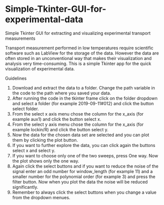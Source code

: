 # Simple-Tkinter-GUI-for-experimental-data
Simple Tkinter  GUI for extracting and visualizing experimental transport measurements


Transport measurement performed in low temperatures require scientific software such as LabView for the storage of the data. However the data are often stored in an
unconventional way that makes their visualization and analysis very time-consuming. This is a simple Tkinter app for the quick visualization of experimental data.

Guidelines 

1. Download and extract the data to a folder. Change the path variable in the code to the path where you saved your data.
2. After running the code in the tkinter frame click on the folder dropdown and select a folder (for example 2019-09-11#012) and click the button select folder.
3. From the select x axis menu chose the column for the x_axis (for example aux1) and click the button select x.
4. From the select y axis menu chose the column for the x_axis (for example lockin/R) and click the button select y.
5. Now the data for the chosen data set are selected and you can plot them by clicking the plot button.
6. If you want to further explore the data, you can click again the buttons select x and select y.
7. If you want to choose only one of the two sweeps, press One way. Now the plot shows only the one way.
8. Again click the select buttons and if you want to reduce the noise of the signal enter an odd number for window_length (for example 11) and a smaller number for
   the polynomial order (for example 3) and press the filter button. Now when you plot the data the noise will be reduced significantly.
9. Remember to always click the select buttons when you change a value from the dropdown menues.
